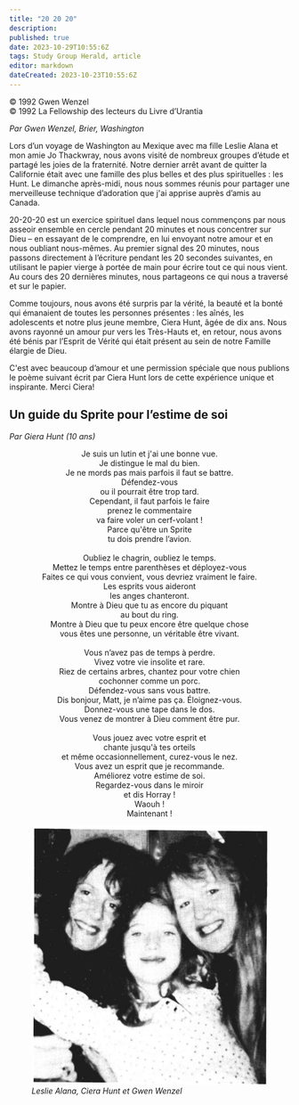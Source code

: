 ```yaml
---
title: "20 20 20"
description: 
published: true
date: 2023-10-29T10:55:6Z
tags: Study Group Herald, article
editor: markdown
dateCreated: 2023-10-23T10:55:6Z
---
```


<p class="v-card v-sheet theme--light grey lighten-3 px-2">© 1992 Gwen Wenzel<br>© 1992 La Fellowship des lecteurs du Livre d’Urantia</p>


_Par Gwen Wenzel, Brier, Washington_

Lors d’un voyage de Washington au Mexique avec ma fille Leslie Alana et mon amie Jo Thackwray, nous avons visité de nombreux groupes d’étude et partagé les joies de la fraternité. Notre dernier arrêt avant de quitter la Californie était avec une famille des plus belles et des plus spirituelles : les Hunt. Le dimanche après-midi, nous nous sommes réunis pour partager une merveilleuse technique d’adoration que j'ai apprise auprès d’amis au Canada.

20-20-20 est un exercice spirituel dans lequel nous commençons par nous asseoir ensemble en cercle pendant 20 minutes et nous concentrer sur Dieu – en essayant de le comprendre, en lui envoyant notre amour et en nous oubliant nous-mêmes. Au premier signal des 20 minutes, nous passons directement à l’écriture pendant les 20 secondes suivantes, en utilisant le papier vierge à portée de main pour écrire tout ce qui nous vient. Au cours des 20 dernières minutes, nous partageons ce qui nous a traversé et sur le papier.

Comme toujours, nous avons été surpris par la vérité, la beauté et la bonté qui émanaient de toutes les personnes présentes : les aînés, les adolescents et notre plus jeune membre, Ciera Hunt, âgée de dix ans. Nous avons rayonné un amour pur vers les Très-Hauts et, en retour, nous avons été bénis par l’Esprit de Vérité qui était présent au sein de notre Famille élargie de Dieu.

C'est avec beaucoup d’amour et une permission spéciale que nous publions le poème suivant écrit par Ciera Hunt lors de cette expérience unique et inspirante. Merci Ciera!

## Un guide du Sprite pour l’estime de soi

_Par Giera Hunt (10 ans)_

<p style="text-align:center;">
Je suis un lutin et j'ai une bonne vue. <br>
Je distingue le mal du bien.<br>
Je ne mords pas mais parfois il faut se battre. <br>
Défendez-vous <br>
ou il pourrait être trop tard.<br>
Cependant, il faut parfois le faire<br>
prenez le commentaire <br>
va faire voler un cerf-volant !<br>
Parce qu'être un Sprite <br>
tu dois prendre l’avion.<br>
<br>
Oubliez le chagrin, oubliez le temps.<br>
Mettez le temps entre parenthèses et déployez-vous<br>
Faites ce qui vous convient, vous devriez vraiment le faire.<br>
Les esprits vous aideront <br>
les anges chanteront.<br>
Montre à Dieu que tu as encore du piquant <br>
au bout du ring.<br>
Montre à Dieu que tu peux encore être quelque chose <br>
vous êtes une personne, un véritable être vivant.<br>
<br>
Vous n’avez pas de temps à perdre.<br>
Vivez votre vie insolite et rare.<br>
Riez de certains arbres, chantez pour votre chien <br>
cochonner comme un porc.<br>
Défendez-vous sans vous battre.<br>
Dis bonjour, Matt, je n’aime pas ça. Éloignez-vous.<br>
Donnez-vous une tape dans le dos.<br>
Vous venez de montrer à Dieu comment être pur.<br>
<br>
Vous jouez avec votre esprit et <br>
chante jusqu'à tes orteils<br>
et même occasionnellement, curez-vous le nez.<br>
Vous avez un esprit que je recommande.<br>
Améliorez votre estime de soi.<br>
Regardez-vous dans le miroir<br>
et dis Horray !<br>
Waouh !<br>
Maintenant !<br>
</p>

<figure id="Figure_1" class="image urantiapedia">
<img src="/image/article/Study_Group_Herald/Ciera.jpg">
<figcaption><em>Leslie Alana, Ciera Hunt et Gwen Wenzel</em></figcaption>
</figure>

